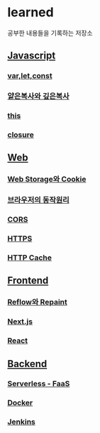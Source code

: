 # learned

공부한 내용들을 기록하는 저장소

## [Javascript](./javascript)

### [var,let,const](./javascript/var,let,const.md)

### [얕은복사와 깊은복사](./javascript/얕은복사와깊은복사.md)

### [this](./javascript/this.md)

### [closure](./javascript/closure.md)

## [Web](./web)

### [Web Storage와 Cookie](./web/WebStorage와Cookie.md)

### [브라우저의 동작원리](./web/%EB%B8%8C%EB%9D%BC%EC%9A%B0%EC%A0%80%EC%9D%98%20%EB%8F%99%EC%9E%91%EC%9B%90%EB%A6%AC.md)

### [CORS](./web/CORS.md)

### [HTTPS](./web/HTTPS.md)

### [HTTP Cache](./web/HTTP_Cache.md)

## [Frontend](./frontend)

### [Reflow와 Repaint](./frontend/reflow_repaint)

### [Next.js](./frontend/next-js)

### [React](./frontend/react)

## [Backend](./backend)

### [Serverless - FaaS](./backend/Serverless(FaaS))

### [Docker](./backend/Docker)

### [Jenkins](./backend/Jenkins)
